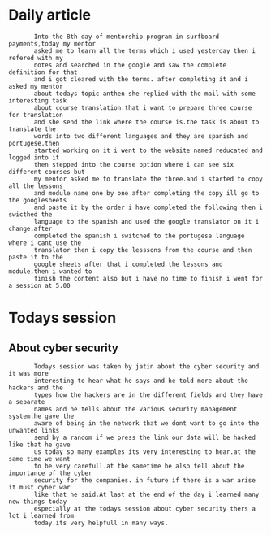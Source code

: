 

 # Daily article

   
           Into the 8th day of mentorship program in surfboard payments,today my mentor 
           asked me to learn all the terms which i used yesterday then i refered with my 
           notes and searched in the google and saw the complete definition for that
           and i got cleared with the terms. after completing it and i asked my mentor 
           about todays topic anthen she replied with the mail with some interesting task
           about course translation.that i want to prepare three course for translation
           and she send the link where the course is.the task is about to translate the 
           words into two different languages and they are spanish and portugese.then 
           started working on it i went to the website named reducated and logged into it
           then stepped into the course option where i can see six different courses but 
           my mentor asked me to translate the three.and i started to copy all the lessons 
           and module name one by one after completing the copy ill go to the googlesheets
           and paste it by the order i have completed the following then i swicthed the 
           language to the spanish and used the google translator on it i change.after 
           completed the spanish i switched to the portugese language where i cant use the 
           translator then i copy the lesssons from the course and then paste it to the 
           google sheets after that i completed the lessons and module.then i wanted to 
           finish the content also but i have no time to finish i went for a session at 5.00
   
 
 # Todays session
     
## About cyber security
            
           Todays session was taken by jatin about the cyber security and it was more
           interesting to hear what he says and he told more about the hackers and the 
           types how the hackers are in the different fields and they have a separate 
           names and he tells about the various security management system.he gave the 
           aware of being in the network that we dont want to go into the unwanted links
           send by a random if we press the link our data will be hacked like that he gave
           us today so many examples its very interesting to hear.at the same time we want
           to be very carefull.at the sametime he also tell about the importance of the cyber
           security for the companies. in future if there is a war arise it must cyber war
           like that he said.At last at the end of the day i learned many new things today 
           especially at the todays session about cyber security thers a lot i learned from 
           today.its very helpfull in many ways.   
                             
           
